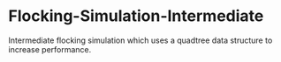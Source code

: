 # Flocking-Simulation-Intermediate
Intermediate flocking simulation which uses a quadtree data structure to increase performance.
